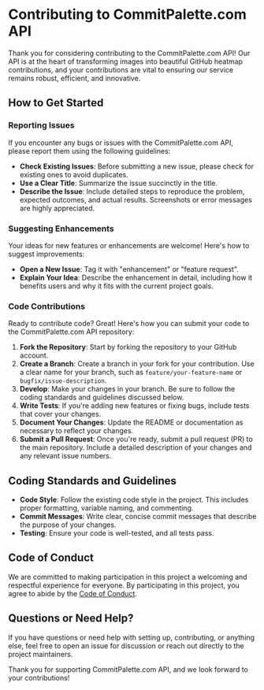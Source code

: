 # Contributing to CommitPalette.com API

Thank you for considering contributing to the CommitPalette.com API! Our API is at the heart of transforming images into beautiful GitHub heatmap contributions, and your contributions are vital to ensuring our service remains robust, efficient, and innovative.

## How to Get Started

### Reporting Issues

If you encounter any bugs or issues with the CommitPalette.com API, please report them using the following guidelines:

- **Check Existing Issues**: Before submitting a new issue, please check for existing ones to avoid duplicates.
- **Use a Clear Title**: Summarize the issue succinctly in the title.
- **Describe the Issue**: Include detailed steps to reproduce the problem, expected outcomes, and actual results. Screenshots or error messages are highly appreciated.

### Suggesting Enhancements

Your ideas for new features or enhancements are welcome! Here's how to suggest improvements:

- **Open a New Issue**: Tag it with "enhancement" or "feature request".
- **Explain Your Idea**: Describe the enhancement in detail, including how it benefits users and why it fits with the current project goals.

### Code Contributions

Ready to contribute code? Great! Here's how you can submit your code to the CommitPalette.com API repository:

1. **Fork the Repository**: Start by forking the repository to your GitHub account.
2. **Create a Branch**: Create a branch in your fork for your contribution. Use a clear name for your branch, such as `feature/your-feature-name` or `bugfix/issue-description`.
3. **Develop**: Make your changes in your branch. Be sure to follow the coding standards and guidelines discussed below.
4. **Write Tests**: If you're adding new features or fixing bugs, include tests that cover your changes.
5. **Document Your Changes**: Update the README or documentation as necessary to reflect your changes.
6. **Submit a Pull Request**: Once you're ready, submit a pull request (PR) to the main repository. Include a detailed description of your changes and any relevant issue numbers.

## Coding Standards and Guidelines

- **Code Style**: Follow the existing code style in the project. This includes proper formatting, variable naming, and commenting.
- **Commit Messages**: Write clear, concise commit messages that describe the purpose of your changes.
- **Testing**: Ensure your code is well-tested, and all tests pass.

## Code of Conduct

We are committed to making participation in this project a welcoming and respectful experience for everyone. By participating in this project, you agree to abide by the [Code of Conduct](CODE_OF_CONDUCT.md).

## Questions or Need Help?

If you have questions or need help with setting up, contributing, or anything else, feel free to open an issue for discussion or reach out directly to the project maintainers.

Thank you for supporting CommitPalette.com API, and we look forward to your contributions!
